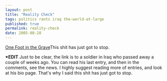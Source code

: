 ```yaml
---
layout: post
title: "Reality Check"
tags: politics rants iraq the-world-at-large
published: true
permalink: reality-check
date: 2005-08-28
---
```


<a href="http://www.livejournal.com/users/rev_wayfarer/">One Foot in the Grave</a>This shit has just got to stop. 

<strong>*EDIT</strong> Just to be clear, the link is to a soldier in Iraq who passed away a couple of weeks ago.  You can read his last entry, and then in the comments, see the news.  I highly suggest reading more of entries, and look at his bio page.  That's why I said this shit has just got to stop.
